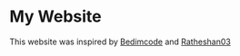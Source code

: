 # My Website

This website was inspired by [Bedimcode](https://github.com/bedimcode/portfolio-responsive-complete) and [Ratheshan03](https://github.com/Ratheshan03/Responsive-Portfolio-Design)

